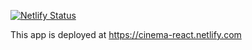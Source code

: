[![Netlify Status](https://api.netlify.com/api/v1/badges/d1c6bc88-77dc-4430-a7eb-657eef47c566/deploy-status)](https://app.netlify.com/sites/cinema-react/deploys)

This app is deployed at https://cinema-react.netlify.com
